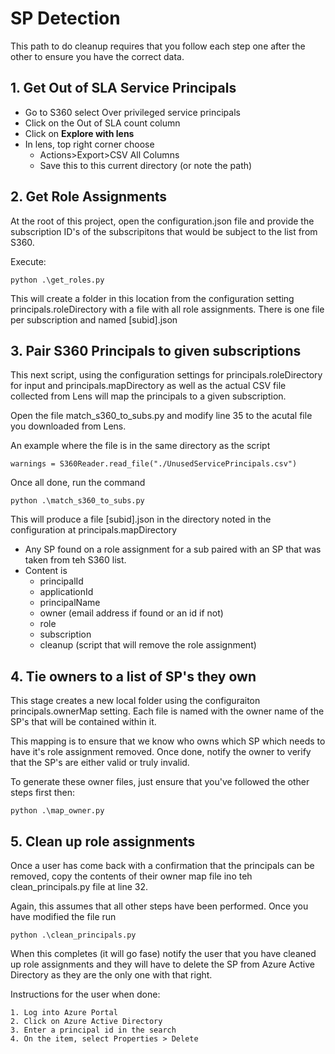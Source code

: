 # SP Detection

This path to do cleanup requires that you follow each step one after the other to ensure you have the correct data.

## 1. Get Out of SLA Service Principals
- Go to S360 select Over privileged service principals
- Click on the Out of SLA count column
- Click on __Explore with lens__
- In lens, top right corner choose
    - Actions>Export>CSV All Columns 
    - Save this to this current directory (or note the path)

## 2. Get Role Assignments
At the root of this project, open the configuration.json file and provide the subscription ID's of the subscripitons that would be subject to the list from S360.

Execute:
```
python .\get_roles.py
```

This will create a folder in this location from the configuration setting principals.roleDirectory with a file with all role assignments. There is one file per subscription and named [subid].json 

## 3. Pair S360 Principals to given subscriptions
This next script, using the configuration settings for principals.roleDirectory for input and principals.mapDirectory as well as the actual CSV file collected from Lens will map the principals to a given subscription. 

Open the file match_s360_to_subs.py and modify line 35 to the acutal file you downloaded from Lens. 

An example where the file is in the same directory as the script
```
warnings = S360Reader.read_file("./UnusedServicePrincipals.csv")
```

Once all done, run the command 
```
python .\match_s360_to_subs.py
```

This will produce a file [subid].json in the directory noted in the configuration at principals.mapDirectory

- Any SP found on a role assignment for a sub paired with an SP that was taken from teh S360 list.
- Content is
    - principalId
    - applicationId
    - principalName
    - owner (email address if found or an id if not)
    - role
    - subscription
    - cleanup (script that will remove the role assignment)

## 4. Tie owners to a list of SP's they own
This stage creates a new local folder using the configuraiton principals.ownerMap setting. Each file is named with the owner name of the SP's that will be contained within it. 

This mapping is to ensure that we know who owns which SP which needs to have it's role assignment removed. Once done, notify the owner to verify that the SP's are either valid or truly invalid. 

To generate these owner files, just ensure that you've followed the other steps first then:
```
python .\map_owner.py
```

## 5. Clean up role assignments

Once a user has come back with a confirmation that the principals can be removed, copy the contents of their owner map file ino teh clean_principals.py file at line 32. 

Again, this assumes that all other steps have been performed. Once you have modified the file run

```
python .\clean_principals.py
```

When this completes (it will go fase) notify the user that you have cleaned up role assignments and they will have to delete the SP from Azure Active Directory as they are the only one with that right. 

Instructions for the user when done:
```
1. Log into Azure Portal
2. Click on Azure Active Directory
3. Enter a principal id in the search 
4. On the item, select Properties > Delete
```
